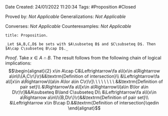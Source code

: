 <br />
<br />

Date Created: 24/01/2022 11:20:34
Tags: #Proposition #Closed 

Proved by: _Not Applicable_
Generalizations: _Not Applicable_

Converses: _Not Applicable_
Counterexamples: _Not Applicable_

``` ad-Proposition
title: Proposition.

_Let $A,B,C,D$ be sets with $A\subseteq B$ and $C\subseteq D$. Then $A\cap C\subseteq B\cap D$._

```

_Proof_. Take $x\in A\cap B$. The result follows from the following chain of logical implications:
$$\begin{alignat}{2}
    x\in A\cap C&\Leftrightarrow\fa a\l(x\in a\Rightarrow a\in\l\{A,C\r\}\r)&&\textrm{Definition of intersection}\\
    &\Leftrightarrow\fa a\l[x\in a\Rightarrow\l(a\in A\lor a\in C\r)\r]\ \ \ \ \ \ \ \ &&\textrm{Definition of pair set}\\
    &\Rightarrow\fa a\l[x\in a\Rightarrow\l(a\in B\lor a\in D\r)\r]&&A\subseteq B\land C\subseteq D\\
    &\Leftrightarrow\fa a\l(x\in a\Rightarrow a\in\l\{B,D\r\}\r)&&\textrm{Definition of pair set}\\
    &\Leftrightarrow x\in B\cap D.&&\textrm{Definition of intersection}\qedin
\end{alignat}$$
